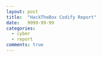 ```yaml
---
layout: post
title:  "HackTheBox Codify Report"
date:   9999-99-99
categories:
  - cyber
  - report
comments: true
---
```

